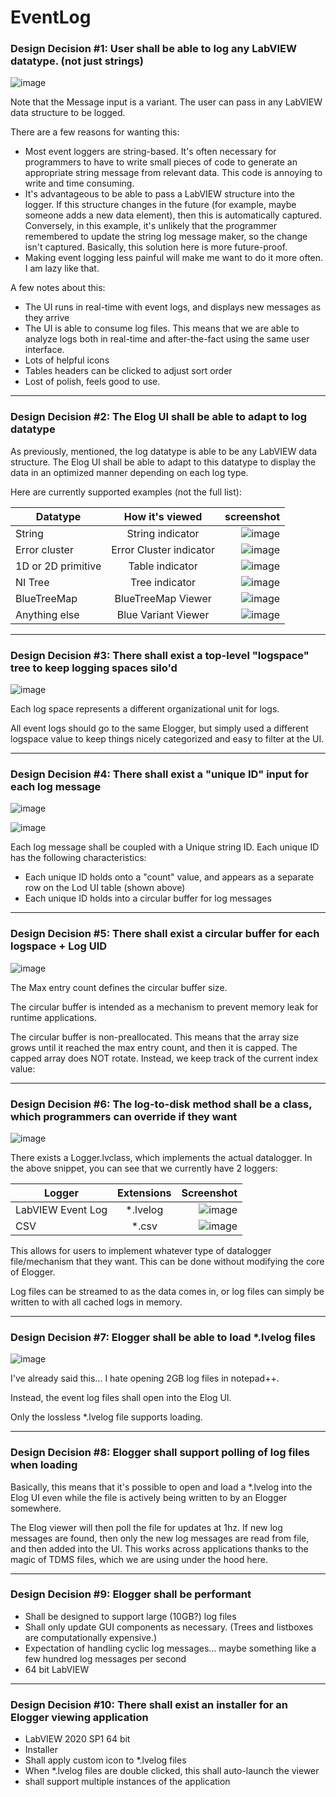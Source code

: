 # EventLog

### Design Decision #1: User shall be able to log any LabVIEW datatype.  (not just strings)

![image](https://user-images.githubusercontent.com/7429922/209487674-4cae87da-0c9b-424f-9af4-e94b6912f716.png)


Note that the Message input is a variant.  The user can pass in any LabVIEW data structure to be logged.

There are a few reasons for wanting this:

* Most event loggers are string-based.  It's often necessary for programmers to have to write small pieces of code to generate an appropriate string message from relevant data.  This code is annoying to write and time consuming.
* It's advantageous to be able to pass a LabVIEW structure into the logger.  If this structure changes in the future (for example, maybe someone adds a new data element), then this is automatically captured.  Conversely, in this example, it's unlikely that the programmer remembered to update the string log message maker, so the change isn't captured.  Basically, this solution here is more future-proof.
* Making event logging less painful will make me want to do it more often.  I am lazy like that.

A few notes about this:

* The UI runs in real-time with event logs, and displays new messages as they arrive
* The UI is able to consume log files.  This means that we are able to analyze logs both in real-time and after-the-fact using the same user interface.
* Lots of helpful icons
* Tables headers can be clicked to adjust sort order
* Lost of polish, feels good to use.

---

### Design Decision #2: The Elog UI shall be able to adapt to log datatype
As previously, mentioned, the log datatype is able to be any LabVIEW data structure.  The Elog UI shall be able to adapt to this datatype to display the data in an optimized manner depending on each log type.

Here are currently supported examples (not the full list):

| Datatype        | How it's viewed           | screenshot  |
| ------------- |:-------------:| -----:|
| String | String indicator | ![image](https://user-images.githubusercontent.com/7429922/209487905-dad7d967-29bb-4dac-b0b7-138243dd3547.png) |
| Error cluster | Error Cluster indicator | ![image](https://user-images.githubusercontent.com/7429922/209487920-86bf32ea-8f01-48d6-be3c-868d38401d53.png) |
| 1D or 2D primitive | Table indicator | ![image](https://user-images.githubusercontent.com/7429922/209488037-1dbb3340-b382-467b-adc4-243f3c385e9d.png) |
| NI Tree | Tree indicator | ![image](https://user-images.githubusercontent.com/7429922/209488105-7b81e49e-76d2-47bf-8385-5fdac4d81d1b.png) |
| BlueTreeMap      | BlueTreeMap Viewer | ![image](https://user-images.githubusercontent.com/7429922/209488112-288730af-b971-4df1-be8a-dfa5d7c0b1bd.png) |
| Anything else | Blue Variant Viewer | ![image](https://user-images.githubusercontent.com/7429922/209487931-1a38a1b3-f3c0-44cd-a4b9-8835f0e36a42.png) |

---

### Design Decision #3: There shall exist a top-level "logspace" tree to keep logging spaces silo'd

![image](https://user-images.githubusercontent.com/7429922/209488281-e00e7876-8afb-493a-b5c4-28e0a6d70814.png)

Each log space represents a different organizational unit for logs.

All event logs should go to the same Elogger, but simply used a different logspace value to keep things nicely categorized and easy to filter at the UI.

---

### Design Decision #4: There shall exist a "unique ID" input for each log message

![image](https://user-images.githubusercontent.com/7429922/209488309-e2c86b46-920d-4df9-9b16-6615696587b3.png)

![image](https://user-images.githubusercontent.com/7429922/209488320-ff418dd5-d951-4c09-8d6f-e40d94e46feb.png)

Each log message shall be coupled with a Unique string ID.  Each unique ID has the following characteristics:

* Each unique ID holds onto a "count" value, and appears as a separate row on the Lod UI table (shown above)
* Each unique ID holds into a circular buffer for log messages

---

### Design Decision #5: There shall exist a circular buffer for each logspace + Log UID

![image](https://user-images.githubusercontent.com/7429922/209488369-47afda6a-e035-417e-82b4-98953af53d1b.png)

The Max entry count defines the circular buffer size.

The circular buffer is intended as a mechanism to prevent memory leak for runtime applications.

The circular buffer is non-preallocated.  This means that the array size grows until it reached the max entry count, and then it is capped.  The capped array does NOT rotate.  Instead, we keep track of the current index value:

---

### Design Decision #6: The log-to-disk method shall be a class, which programmers can override if they want

![image](https://user-images.githubusercontent.com/7429922/209488406-3199b151-edec-4846-a52e-93de8317a5f8.png)

There exists a Logger.lvclass, which implements the actual datalogger.  In the above snippet, you can see that we currently have 2 loggers:

| Logger        | Extensions           | Screenshot  |
| ------------- |:-------------:| -----:|
| LabVIEW Event Log      | \*.lvelog | ![image](https://user-images.githubusercontent.com/7429922/209488479-555060fc-cc6f-40f5-8a6f-9483ffad6d08.png) |
| CSV      | \*.csv      |  ![image](https://user-images.githubusercontent.com/7429922/209488484-219be5d3-35c3-4d65-898e-1bb9ed1f2a39.png) |

This allows for users to implement whatever type of datalogger file/mechanism that they want.  This can be done without modifying the core of Elogger.

Log files can be streamed to as the data comes in, or log files can simply be written to with all cached logs in memory.

---

### Design Decision #7: Elogger shall be able to load *.lvelog files

![image](https://user-images.githubusercontent.com/7429922/209488509-91f2bdc8-fd97-4b99-b457-acb7ace9ffc5.png)

I've already said this... I hate opening 2GB log files in notepad++.

Instead, the event log files shall open into the Elog UI.

Only the lossless \*.lvelog file supports loading.

---

### Design Decision #8: Elogger shall support polling of log files when loading
Basically, this means that it's possible to open and load a \*.lvelog into the Elog UI even while the file is actively being written to by an Elogger somewhere.

The Elog viewer will then poll the file for updates at 1hz.  If new log messages are found, then only the new log messages are read from file, and then added into the UI.  This works across applications thanks to the magic of TDMS files, which we are using under the hood here.

---

### Design Decision #9: Elogger shall be performant
* Shall be designed to support large (10GB?) log files
* Shall only update GUI components as necessary.  (Trees and listboxes are computationally expensive.)
* Expectation of handling cyclic log messages... maybe something like a few hundred log messages per second
* 64 bit LabVIEW

---

### Design Decision #10: There shall exist an installer for an Elogger viewing application
* LabVIEW 2020 SP1 64 bit
* Installer
* Shall apply custom icon to \*.lvelog files
* When \*.lvelog files are double clicked, this shall auto-launch the viewer
* shall support multiple instances of the application
